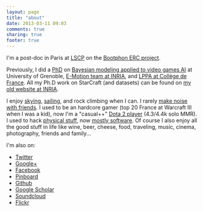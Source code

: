 ```yaml
---
layout: page
title: "about"
date: 2013-03-11 09:03
comments: true
sharing: true
footer: true
---
```


I'm a post-doc in Paris at [LSCP](http://www.lscp.net/index.php?lang=en) on the [Bootphon ERC project](http://www.lscp.net/persons/dupoux/bootphon/). 

Previously, I did a [PhD](http://tel.archives-ouvertes.fr/tel-00780635) on [Bayesian modeling applied to video games AI](http://emotion.inrialpes.fr/people/synnaeve/) at University of Grenoble, [E-Motion team at INRIA](https://team.inria.fr/e-motion/en), and [LPPA at Collège de France](http://www.lppa.college-de-france.fr/EN/index.htm). All my Ph.D work on StarCraft (and datasets) can be found on [my old website at INRIA](http://emotion.inrialpes.fr/people/synnaeve/). 

I enjoy [skying](http://emotion.inrialpes.fr/people/synnaeve/index_files/peuf.jpg), [sailing](https://farm3.staticflickr.com/2609/4091821635_b45b830976_b.jpg), and rock climbing when I can. I rarely [make noise with friends](http://theofflinepeople.bandcamp.com/). I used to be an hardcore gamer (top 20 France at Warcraft III when I was a kid), now I'm a "casual++" [Dota 2 player](http://dotabuff.com/players/37590604) (4.3/4.4k solo MMR). I used to hack [physical stuff](http://snippy.free.fr/Proche_du_r%e9flecteur.jpg), now [mostly software](https://github.com/SnippyHolloW?tab=repositories). Of course I also enjoy all the good stuff in life like wine, beer, cheese, food, traveling, music, cinema, photography, friends and family...

I'm also on:

 - [Twitter](https://twitter.com/syhw)
 - [Google+](https://plus.google.com/103362529593094621422/posts)
 - [Facebook](http://www.facebook.com/gabriel.synnaeve)
 - [Pinboard](http://pinboard.in/u:syhw)
 - [Github](http://pinboard.in/u:syhw)
 - [Google Scholar](http://scholar.google.fr/citations?user=wN9rBkcAAAAJ&hl=fr)
 - [Soundcloud](https://soundcloud.com/syhw)
 - [Flickr](https://www.flickr.com/photos/snippyhollow/)

